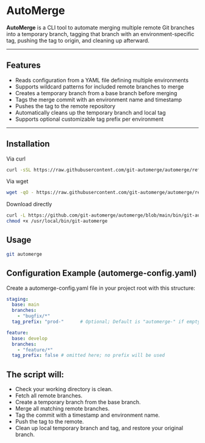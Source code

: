 # AutoMerge

**AutoMerge** is a CLI tool to automate merging multiple remote Git branches into a temporary branch, tagging that branch with an environment-specific tag, pushing the tag to origin, and cleaning up afterward.

---

## Features

- Reads configuration from a YAML file defining multiple environments
- Supports wildcard patterns for included remote branches to merge
- Creates a temporary branch from a base branch before merging
- Tags the merge commit with an environment name and timestamp
- Pushes the tag to the remote repository
- Automatically cleans up the temporary branch and local tag
- Supports optional customizable tag prefix per environment

---

## Installation

Via curl
```bash
curl -sSL https://raw.githubusercontent.com/git-automerge/automerge/refs/heads/main/install.sh | sudo bash
```

Via wget
```bash
wget -qO - https://raw.githubusercontent.com/git-automerge/automerge/refs/heads/main/install.sh | sudo bash
```

Download directly
```bash
curl -L https://github.com/git-automerge/automerge/blob/main/bin/git-automerge -o /usr/local/bin/git-automerge
chmod +x /usr/local/bin/git-automerge
```

## Usage

```bash
git automerge
```

## Configuration Example (automerge-config.yaml)

Create a automerge-config.yaml file in your project root with this structure:
```yaml
staging:
  base: main
  branches:
    - "bugfix/*"
  tag_prefix: "prod-"      # Optional; Default is "automerge-" if empty or false, no prefix used

feature:
  base: develop
  branches:
    - "feature/*"
  tag_prefix: false # omitted here; no prefix will be used
```


## The script will:

- Check your working directory is clean.
- Fetch all remote branches.
- Create a temporary branch from the base branch.
- Merge all matching remote branches.
- Tag the commit with a timestamp and environment name.
- Push the tag to the remote.
- Clean up local temporary branch and tag, and restore your original branch.